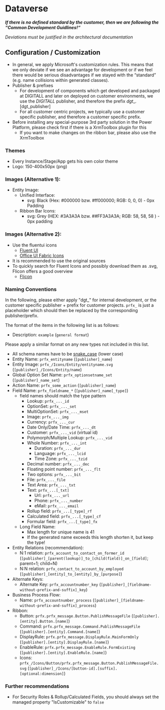 # Dataverse
**_If there is no defined standard by the customer, then we are following the “Common Development Guidlines!“_**

_Deviations must be justified in the architectural documentation_

## Configuration / Customization
- In general, we apply Microsoft's customization rules. This means that we only deviate if we see an advantage for development or if we feel there would be serious disadvantages if we stayed with the “standard” (e.g. name collisions within generated classes).
- Publisher & prefixes
  - For development of components which get developed and packaged at DIGITALL and later on deployed on customer environments, we use the _DIGITALL_ publisher, and therefore the prefix _dgt__. [dgt_publisher]
  - For all customer centric projects, we typically use a customer specific publisher, and therefore a customer specific prefix.
- Before installing any special-purpose 3rd party solution in the Power Platform, please check first if there is a XrmToolbox plugin for this
  - If you want to make changes on the ribbon bar, please also use the XrmToolbox
### Themes
- Every Instance/Stage/App gets his own color theme
- Logo: 150-400x50px (png)
### Images (Alternative 1):
- Entity Image:
    - Unified Interface:
        - svg: Black (Hex: #000000 bzw. #ff000000; RGB: 0, 0, 0) - 0px Padding
    - Ribbon Bar Icons:
        - svg: Grey (HEX: #3A3A3A bzw. ##FF3A3A3A; RGB: 58, 58, 58 ) - 0px padding

### Images (Alternative 2):
- Use the fluentui icons
    - [Fluent UI](https://github.com/microsoft/fluentui-system-icons?tab=readme-ov-file)
    - [Office UI Fabric Icons](https://uifabricicons.azurewebsites.net)
- It is recommended to use the original sources
- To quickly search for Fluent Icons and possibly download them as .svg, Flicon offers a good overview
    - [Flicon](https://www.flicon.io/)

 
### Naming Conventions

In the following, please either apply "dgt_" for internal development, or the customer specific publisher + prefix for customer projects.
`prfx_` is just a placeholder which should then be replaced by the corresponding publisher/prefix.

The format of the items in the following list is as follows:
- Description: `example` (`general format`)

Please apply a similar format on any new types not included in this list.

- All schema names have to be [snake_case](https://en.wikipedia.org/wiki/Snake_case) (lower case)
- Entity Name: `prfx_entityname` (`[publisher]_name`)
- Entity Image: `prfx_/Icons/Entity/entityname.svg` (`[publisher]_/Icons/Entity/name`)
- Global Option Set Name: `prfx_optionsetname_set` (`[publisher]_name_set`)
- Action Name: `prfx_some_action` (`[publisher]_name`)
- Field Name: `prfx_fieldname_*` (`[publisher]_name[_type]`)
    - field names should match the type pattern
        - Lookup: `prfx_..._id`
        - OptionSet: `prfx_..._set`
        - MultiOptionSet: `prfx_..._mset`
        - Image: `prfx_..._img`
        - Currency: `prfx_..._cur`
        - Date Only/Date Time: `prfx_..._dt`
        - Customer: `prfx_..._vid` (virtual id)
        - Polymorph/Multiple Lookup: `prfx_..._vid`
        - Whole Number: `prfx_..._int`
            - Duration: `prfx_..._dur`
            - Language: `prfx_..._lcid`
            - Time Zone: `prfx_..._tzid`
        - Decimal number: `prfx_..._dec`
        - Floating point number: `prfx_..._flt`
        - Two options: `prfx_..._bit`
        - File: `prfx_..._file`
        - Text Area: `prfx_..._txt`
        - Text: `prfx_...[_txt]`
            - Url: `prfx_..._url`
            - Phone: `prfx_..._number`
            - eMail: `prfx_..._email`
        - Rollup field: `prfx_...[_type]_rf`
        - Calculated field: `prfx_...[_type]_cf`
        - Formular field: `prfx_...[_type]_fx`
    - Long Field Name:
        - Max length for unique name is 41
        - If the generated name exceeds this length shorten it, but keep the type!
- Entity Relations (recommendation):
    - N:1 relation: `prfx_account_to_contact_on_former_id` (`[publisher]_[parent(lookup)]_to_[child(field)]_on_[field]`; parent=1; child=N)
    - N:N relation: `prfx_contact_to_account_by_employed` (`[publisher]_[entity]_to_[entity]_by_[purpose]`)
- Alternate Keys:
    - Alternate Key: `prfx_accountnumber_key` (`[publisher]_[fieldname-without-prefix-and-suffix]_key`)
- Business Process Flow:
    - Name: `prfx_accountnumber_process` (`[publisher]_[fieldname-without-prefix-and-suffix]_process`)
- Ribbon:
    - Button: `prfx.prfx_message.Button.PublishMessageFile` (`[publisher].[entity].Button.[name]`)
    - Command: `prfx.prfx_message.Command.PublishMessageFile` (`[publisher].[entity].Command.[name]`)
    - DisplayRule: `prfx.prfx_message.DisplayRule.MainFormOnly` (`[publisher].[entity].DisplayRule.[name]`)
    - EnableRule: `prfx.prfx_message.EnableRule.FormExisting` (`[publisher].[entity].EnableRule.[name]`)
    - Icons: `prfx_/Icons/Button/prfx.prfx_message.Button.PublishMessageFile.svg` (`[publisher]_/Icons/[button-id].[suffix].[optional:dimension]`)

### Further recommendations
* For Security Roles & Rollup/Calculated Fields, you should always set the managed property "IsCustomizable" to `false`

    